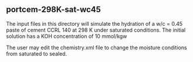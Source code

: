 ## portcem-298K-sat-wc45

The input files in this directory will simulate the hydration of a w/c = 0.45 paste
of cement CCRL 140 at 298 K under saturated conditions.  The initial solution has
a KOH concentration of 10 mmol/kgw

The user may edit the chemistry.xml file to change the moisture conditions from saturated
to sealed.
